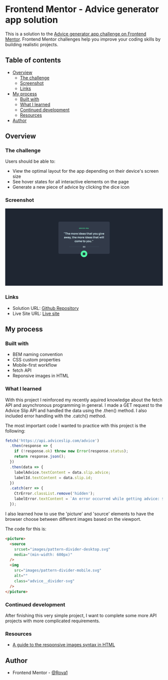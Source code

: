 # Frontend Mentor - Advice generator app solution

This is a solution to the [Advice generator app challenge on Frontend Mentor](https://www.frontendmentor.io/challenges/advice-generator-app-QdUG-13db). Frontend Mentor challenges help you improve your coding skills by building realistic projects.

## Table of contents

- [Overview](#overview)
  - [The challenge](#the-challenge)
  - [Screenshot](#screenshot)
  - [Links](#links)
- [My process](#my-process)
  - [Built with](#built-with)
  - [What I learned](#what-i-learned)
  - [Continued development](#continued-development)
  - [Resources](#resources)
- [Author](#author)

## Overview

### The challenge

Users should be able to:

- View the optimal layout for the app depending on their device's screen size
- See hover states for all interactive elements on the page
- Generate a new piece of advice by clicking the dice icon

### Screenshot

![](images/screenshot-site.png)

### Links

- Solution URL: [Github Repository](https://github.com/Rova1/frontend-mentor-advice-generator)
- Live Site URL: [Live site](https://rova1.github.io/frontend-mentor-advice-generator/)

## My process

### Built with

- BEM naming convention
- CSS custom properties
- Mobile-first workflow
- fetch API
- Reponsive images in HTML

### What I learned

With this project I reinforced my recently aquired knowledge about the fetch API and asynchronous programming in general.
I made a GET request to the Advice Slip API and handled the data using the .then() method.
I also included error handling with the .catch() method.

The most important code I wanted to practice with this project is the following:

```js
fetch('https://api.adviceslip.com/advice')
  .then(response => {
    if (!response.ok) throw new Error(response.status);
    return response.json();
  })
  .then(data => {
    labelAdvice.textContent = data.slip.advice;
    labelId.textContent = data.slip.id;
  })
  .catch(err => {
    CtrError.classList.remove('hidden');
    labelError.textContent = `An error occurred while getting advice: ${err.message}`;
  });
```

I also learned how to use the 'picture' and 'source' elements to have the browser choose between different images based on the viewport.

The code for this is:

```html
<picture>
  <source
    srcset="images/pattern-divider-desktop.svg"
    media="(min-width: 600px)"
  />
  <img
    src="images/pattern-divider-mobile.svg"
    alt=""
    class="advice__divider-svg"
  />
</picture>
```

### Continued development

After finishing this very simple project, I want to complete some more API projects with more complicated requirements.

### Resources

- [A guide to the responsive images syntax in HTML](https://css-tricks.com/a-guide-to-the-responsive-images-syntax-in-html/)

## Author

- Frontend Mentor - [@Rova1](https://www.frontendmentor.io/profile/Rova1)
